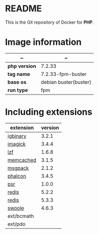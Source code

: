 README
=====

This is the Git repository of Docker for **PHP**.

# Image information

| ~ | ~ |
| ----------- | ----------- |
| **php version** | 7.2.33 |
| **tag name**    | 7.2.33-fpm-buster |
| **base os**     | debian buster(buster) |
| **run type**    | fpm    |

# Including extensions

| extension | version |
| ----------- | --------- |
|[igbinary](https://pecl.php.net/package/igbinary)   | 3.2.1 |
|[imagick](https://pecl.php.net/package/imagick)     | 3.4.4 |
|[lzf](https://pecl.php.net/package/lzf)             | 1.6.8 |
|[memcached](https://pecl.php.net/package/memcached) | 3.1.5 |
|[msgpack](https://pecl.php.net/package/msgpack)     | 2.1.2 |
|[phalcon](https://pecl.php.net/package/phalcon)     | 3.4.5 |
|[psr](https://pecl.php.net/package/psr)             | 1.0.0 |
|[redis](https://pecl.php.net/package/redis)         | 5.2.2 |
|[redis](https://pecl.php.net/package/redis)         | 5.3.3 |
|[swoole](https://pecl.php.net/package/swoole)       | 4.6.3 |
|ext/bcmath                                          |       |
|ext/pdo                                             |       |
